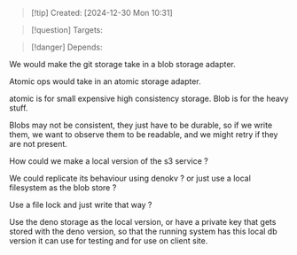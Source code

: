 
>[!tip] Created: [2024-12-30 Mon 10:31]

>[!question] Targets: 

>[!danger] Depends: 

We would make the git storage take in a blob storage adapter.

Atomic ops would take in an atomic storage adapter.

atomic is for small expensive high consistency storage.  Blob is for the heavy stuff.

Blobs may not be consistent, they just have to be durable, so if we write them, we want to observe them to be readable, and we might retry if they are not present.

How could we make a local version of the s3 service ?

We could replicate its behaviour using denokv ? or just use a local filesystem as the blob store ?

Use a file lock and just write that way ?

Use the deno storage as the local version, or have a private key that gets stored with the deno version, so that the running system has this local db version it can use for testing and for use on client site.